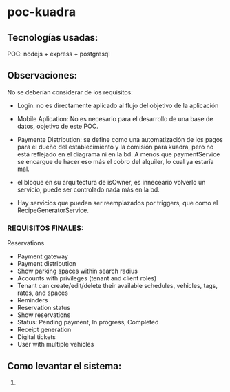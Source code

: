 # poc-kuadra

## Tecnologías usadas:
POC: nodejs + express + postgresql

## Observaciones:

No se deberían considerar de los requisitos:
- Login: no es directamente aplicado al flujo del objetivo de la aplicación
- Mobile Aplication: No es necesario para el desarrollo de una base de datos, objetivo de este POC.
- Paymente Distribution: se define como una automatización de los pagos para el dueño del establecimiento y la comisión para kuadra, pero no está reflejado en el diagrama ni en la bd. A menos que paymentService se encargue de hacer eso más el cobro del alquiler, lo cual ya estaría mal.

- el bloque en su arquitectura de isOwner, es inneceario volverlo un servicio, puede ser controlado nada más en la bd.

- Hay servicios que pueden ser reemplazados por triggers, que como el RecipeGeneratorService.

### REQUISITOS FINALES:
Reservations
- Payment gateway
- Payment distribution
- Show parking spaces within search radius
- Accounts with privileges (tenant and client roles)
- Tenant can create/edit/delete their available schedules, vehicles, tags, rates, and
spaces
- Reminders
- Reservation status
- Show reservations
- Status: Pending payment, In progress, Completed
- Receipt generation
- Digital tickets
- User with multiple vehicles


## Como levantar el sistema:

1. 